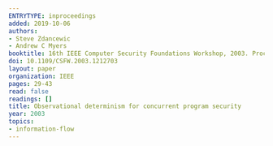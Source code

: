```yaml
---
ENTRYTYPE: inproceedings
added: 2019-10-06
authors:
- Steve Zdancewic
- Andrew C Myers
booktitle: 16th IEEE Computer Security Foundations Workshop, 2003. Proceedings.
doi: 10.1109/CSFW.2003.1212703
layout: paper
organization: IEEE
pages: 29-43
read: false
readings: []
title: Observational determinism for concurrent program security
year: 2003
topics:
- information-flow
---
```

